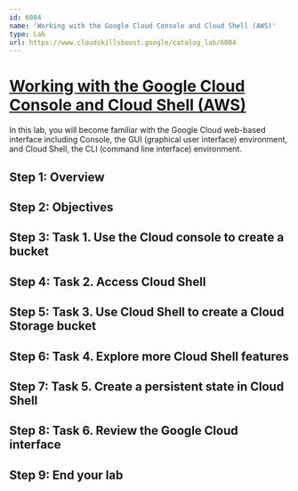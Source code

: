 ```yaml
---
id: 6084
name: 'Working with the Google Cloud Console and Cloud Shell (AWS)'
type: Lab
url: https://www.cloudskillsboost.google/catalog_lab/6084
---
```


# [Working with the Google Cloud Console and Cloud Shell (AWS)](https://www.cloudskillsboost.google/catalog_lab/6084)

In this lab, you will become familiar with the Google Cloud web-based interface including Console, the  GUI (graphical user interface) environment, and Cloud Shell, the CLI (command line interface) environment.

## Step 1: Overview

## Step 2: Objectives

## Step 3: Task 1. Use the Cloud console to create a bucket

## Step 4: Task 2. Access Cloud Shell

## Step 5: Task 3. Use Cloud Shell to create a Cloud Storage bucket

## Step 6: Task 4. Explore more Cloud Shell features

## Step 7: Task 5. Create a persistent state in Cloud Shell

## Step 8: Task 6. Review the Google Cloud interface

## Step 9: End your lab
